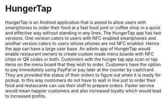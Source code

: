 # HungerTap
HungerTap is an Android application that is aimed to allow users with smartphones to order their food at a fast food joint or coffee shop in a quick and effective way without standing in any lines. The HungerTap app has two versions. One version caters to users with NFC enabled smartphones and another version caters to users whose phones are not NFC enabled. Hence the app can have a large user base. An admin app of HungerTap would enable restaurant owners to create custom made menu boards with NFC chips or QR codes or both. Customers with the hunger tap app scan or tap items on the menu board that they wish to order. Customers have the option to pay immediately using PayPal or pay later at the counter by cash/card. They are provided the status of their orders to figure out when it is ready for pickup. In this way customers do not have to wait in line just to order their food and restaurants can use their staff to prepare orders. Faster service would mean happier customers and also increased loyalty which would lead to increased profits.
